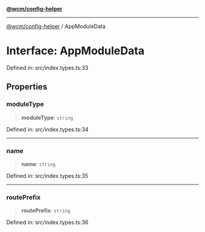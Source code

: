 [**@wcm/config-helper**](../README.md)

***

[@wcm/config-helper](../globals.md) / AppModuleData

# Interface: AppModuleData

Defined in: src/index.types.ts:33

## Properties

### moduleType

> **moduleType**: `string`

Defined in: src/index.types.ts:34

***

### name

> **name**: `string`

Defined in: src/index.types.ts:35

***

### routePrefix

> **routePrefix**: `string`

Defined in: src/index.types.ts:36
